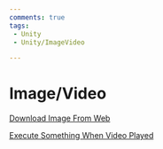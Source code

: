 ```yaml
---
comments: true
tags:
 - Unity
 - Unity/ImageVideo

---
```


# Image/Video
[Download Image From Web](DownloadImageFromWeb.md)

[Execute Something When Video Played](ExecuteSomethingWhenVideoPlayed.md)